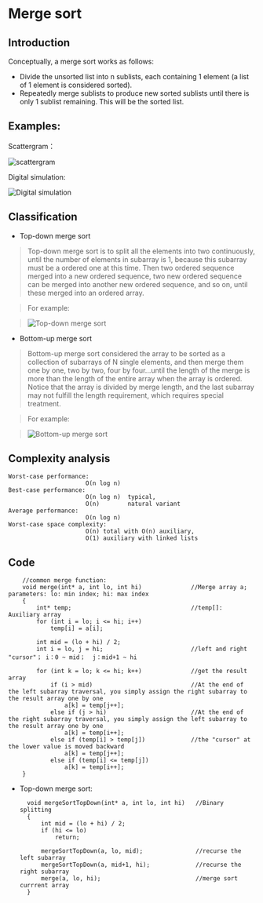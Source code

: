 # Merge sort
## Introduction
Conceptually, a merge sort works as follows:

* Divide the unsorted list into n sublists, each containing 1 element (a list of 1 element is considered sorted).
* Repeatedly merge sublists to produce new sorted sublists until there is only 1 sublist remaining. This will be the sorted list.

## Examples:

Scattergram：

![scattergram](https://github.com/ToyoBai/Algorithm/blob/master/Sorting%20Algorithm/Sorting%20Algorithm%20Image/MergeSort1.gif "MergeSort")

Digital simulation: 

![Digital simulation](https://github.com/ToyoBai/Algorithm/blob/master/Sorting%20Algorithm/Sorting%20Algorithm%20Image/MergeSort2.gif "MergeSort")

## Classification
* Top-down merge sort

> Top-down merge sort is to split all the elements into two continuously, until the number of elements in subarray is 1, because this subarray must be a ordered one at this time. Then two ordered sequence merged into a new ordered sequence, two new ordered sequence can be merged into another new ordered sequence, and so on, until these merged into an ordered array.

> For example:

> ![Top-down merge sort](https://github.com/ToyoBai/Algorithm/blob/master/Sorting%20Algorithm/Sorting%20Algorithm%20Image/TopDown.png "Top-down merge sort")

* Bottom-up merge sort

> Bottom-up merge sort considered the array to be sorted as a collection of subarrays of N single elements, and then merge them one by one, two by two, four by four...until the length of the merge is more than the length of the entire array when the array is ordered. Notice that the array is divided by merge length, and the last subarray may not fulfill the length requirement, which requires special treatment.

> For example:

> ![Bottom-up merge sort](https://github.com/ToyoBai/Algorithm/blob/master/Sorting%20Algorithm/Sorting%20Algorithm%20Image/BottomUp.png?raw=true "Bottom-up merge sort")

## Complexity analysis
    Worst-case performance:
                          O(n log n)
    Best-case performance:	
                          O(n log n)  typical,
                          O(n)        natural variant
    Average performance:
                          O(n log n)
    Worst-case space complexity:
                          О(n) total with O(n) auxiliary, 
                          O(1) auxiliary with linked lists
                      
## Code
        //common merge function:
        void merge(int* a, int lo, int hi)              //Merge array a;    parameters: lo: min index; hi: max index
        {
            int* temp;                                  //temp[]: Auxiliary array
            for (int i = lo; i <= hi; i++)
                temp[i] = a[i];
                
            int mid = (lo + hi) / 2;
            int i = lo, j = hi;                         //left and right "cursor"； i：0 ~ mid；  j：mid+1 ~ hi
            
            for (int k = lo; k <= hi; k++)              //get the result array
                if (i > mid)                            //At the end of the left subarray traversal, you simply assign the right subarray to the result array one by one
                    a[k] = temp[j++];
                else if (j > hi)                        //At the end of the right subarray traversal, you simply assign the left subarray to the result array one by one
                    a[k] = temp[i++];
                else if (temp[i] > temp[j])             //the "cursor" at the lower value is moved backward
                    a[k] = temp[j++];
                else if (temp[i] <= temp[j])
                    a[k] = temp[i++];
        }
* Top-down merge sort:

        void mergeSortTopDown(int* a, int lo, int hi)   //Binary splitting
        {
            int mid = (lo + hi) / 2;
            if (hi <= lo)
                return;
                
            mergeSortTopDown(a, lo, mid);               //recurse the left subarray
            mergeSortTopDown(a, mid+1, hi);             //recurse the right subarray
            merge(a, lo, hi);                           //merge sort currrent array
        }
